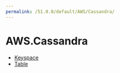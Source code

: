 ```yaml
---
permalink: /51.0.0/default/AWS/Cassandra/
---
```


# AWS.Cassandra



* [Keyspace](Keyspace.md)
* [Table](Table.md)